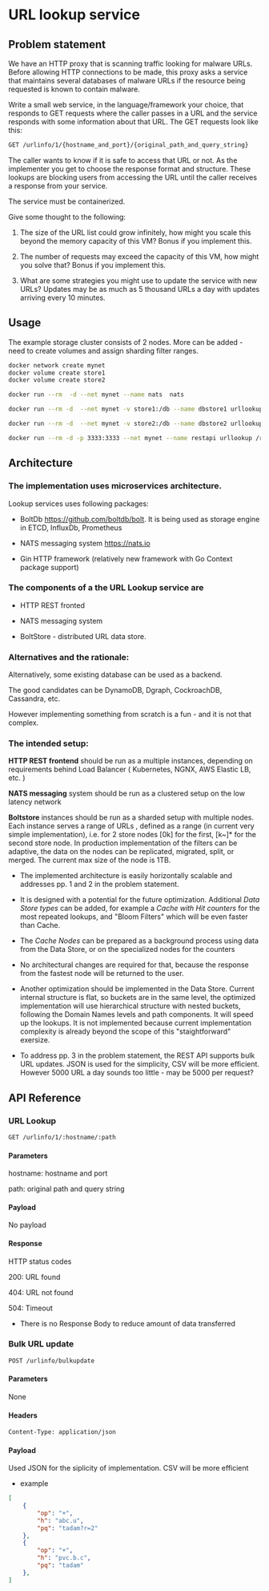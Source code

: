 # URL lookup service

## Problem statement

We have an HTTP proxy that is scanning traffic looking for malware
URLs. Before allowing HTTP connections to be made, this proxy asks a
service that maintains several databases of malware URLs if the
resource being requested is known to contain malware.

Write a small web service, in the language/framework your choice, that
responds to GET requests where the caller passes in a URL and the
service responds with some information about that URL. The GET
requests look like this:

```sh
GET /urlinfo/1/{hostname_and_port}/{original_path_and_query_string}
```

The caller wants to know if it is safe to access that URL or not. As
the implementer you get to choose the response format and
structure. These lookups are blocking users from accessing the URL
until the caller receives a response from your service.

The service must be containerized.

Give some thought to the following:

1. The size of the URL list could grow infinitely, how might you
scale this beyond the memory capacity of this VM? Bonus if you
implement this.

2. The number of requests may exceed the capacity of this VM, how might
you solve that? Bonus if you implement this.

3. What are some strategies you might use to update the service with new
URLs? Updates may be as much as 5 thousand URLs a day with updates
arriving every 10 minutes.

## Usage

The example storage cluster consists of 2 nodes.
More can be added - need to create volumes and assign sharding filter ranges.

```sh
docker network create mynet
docker volume create store1
docker volume create store2

docker run --rm  -d --net mynet --name nats  nats

docker run --rm -d  --net mynet -v store1:/db --name dbstore1 urllookup /dbstore -filter="0m"

docker run --rm -d  --net mynet -v store2:/db --name dbstore2 urllookup /dbstore -filter="m~"

docker run --rm -d -p 3333:3333 --net mynet --name restapi urllookup /restapi
```


## Architecture

### The implementation uses microservices architecture.

Lookup services uses following packages:

- BoltDb https://github.com/boltdb/bolt. It is being used as storage
  engine in ETCD, InfluxDb, Prometheus

- NATS messaging system https://nats.io

- Gin HTTP framework (relatively new framework with Go Context package support)

### The components of a the URL Lookup service are

- HTTP REST fronted

- NATS messaging system

- BoltStore - distributed URL data store.


### Alternatives and the rationale:

Alternatively, some existing database can be used as a backend.

The good candidates can be DynamoDB, Dgraph, CockroachDB, Cassandra,
etc.

However implementing something from scratch is a fun - and it is not
that complex.

### The intended setup:

**HTTP REST frontend** should be run as a multiple instances, depending
 on requirements behind Load Balancer ( Kubernetes, NGNX, AWS Elastic
 LB, etc. )

**NATS messaging** system should be run as a clustered setup on the low
 latency network

**Boltstore** instances should be run as a sharded setup with multiple
nodes. Each instance serves a range of URLs , defined as a range (in
current very simple implementation), i.e. for 2 store nodes [0k] for
the first, [k~]* for the second store node. In production
implementation of the filters can be adaptive, the data on the nodes
can be replicated, migrated, split, or merged.  The current max size
of the node is 1TB.

- The implemented architecture is easily horizontally scalable and addresses
  pp. 1 and 2 in the problem statement.

- It is designed with a potential for the future
  optimization. Additional *Data Store types* can be added, for
  example a *Cache with Hit counters* for the most repeated lookups,
  and "Bloom Filters" which will be even faster than Cache.

- The *Cache Nodes* can be prepared as a background process using data
  from the Data Store, or on the specialized nodes for the counters

- No architectural changes are required for that, because the response
  from the fastest node will be returned to the user.

- Another optimization should be implemented in the Data
  Store. Current internal structure is flat, so buckets are in the
  same level, the optimized implementation will use hierarchical
  structure with nested buckets, following the Domain Names levels and
  path components. It will speed up the lookups. It is not implemented
  because current implementation complexity is already beyond the scope of this
  "staightforward" exersize.

- To address pp. 3 in the problem statement, the REST API supports
  bulk URL updates. JSON is used for the simplicity, CSV will be more efficient.
	However 5000 URL a day  sounds too little -  may be 5000 per request?


## API Reference

### URL Lookup
```sh
GET /urlinfo/1/:hostname/:path
```
#### Parameters

hostname: hostname and port

path: original path and query string

#### Payload

No payload

#### Response

HTTP status codes

200: URL found

404: URL not found

504: Timeout

- There is no Response Body to reduce amount of data transferred

### Bulk URL update
```sh
POST /urlinfo/bulkupdate
```
#### Parameters

None

#### Headers

```sh
Content-Type: application/json
```
#### Payload

Used JSON for the siplicity of implementation. CSV will be more efficient

- example
```json
[
    {
        "op": "+",
        "h": "abc.u",
        "pq": "tadam?r=2"
    },
    {
        "op": "+",
        "h": "pvc.b.c",
        "pq": "tadam"
    },
]
```
